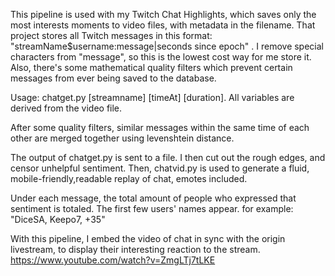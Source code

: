 This pipeline is used with my Twitch Chat Highlights, which saves only the most interests moments to video files, with metadata in the filename. That project stores all Twitch messages in this format: "streamName$username:message|seconds since epoch" . I remove special characters from "message", so this is the lowest cost way for me store it. Also, there's some mathematical quality filters which prevent certain messages from ever being saved to the database.

Usage: chatget.py [streamname] [timeAt] [duration]. All variables are derived from the video file.

After some quality filters, similar messages within the same time of each other are merged together using levenshtein distance.

The output of chatget.py is sent to a file. I then cut out the rough edges, and censor unhelpful sentiment. Then, chatvid.py is used to generate a fluid, mobile-friendly,readable replay of chat, emotes included. 

Under each message, the total amount of people who expressed that sentiment is totaled. The first few users' names appear. for example: "DiceSA, Keepo7, +35"

With this pipeline, I embed the video of chat in sync with the origin livestream, to display their interesting reaction to the stream. https://www.youtube.com/watch?v=ZmgLTj7tLKE